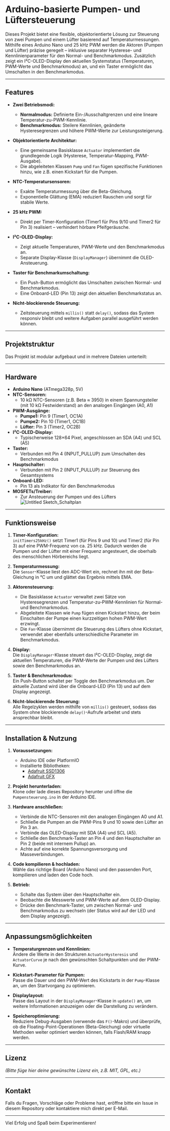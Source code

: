 # Arduino-basierte Pumpen- und Lüftersteuerung

Dieses Projekt bietet eine flexible, objektorientierte Lösung zur Steuerung von zwei Pumpen und einem Lüfter basierend auf Temperaturmessungen. Mithilfe eines Arduino Nano und 25 kHz PWM werden die Aktoren (Pumpen und Lüfter) präzise geregelt – inklusive separater Hysterese- und Kennlinienparameter für den Normal- und Benchmarkmodus. Zusätzlich zeigt ein I²C-OLED-Display den aktuellen Systemstatus (Temperaturen, PWM-Werte und Benchmarkmodus) an, und ein Taster ermöglicht das Umschalten in den Benchmarkmodus.

---

## Features

- **Zwei Betriebsmodi:**  
  - **Normalmodus:** Definierte Ein-/Ausschaltgrenzen und eine lineare Temperatur-zu-PWM-Kennlinie.  
  - **Benchmarkmodus:** Steilere Kennlinien, geänderte Hysteresegrenzen und höhere PWM-Werte zur Leistungssteigerung.

- **Objektorientierte Architektur:**  
  - Eine gemeinsame Basisklasse `Actuator` implementiert die grundlegende Logik (Hysterese, Temperatur-Mapping, PWM-Ausgabe).  
  - Die abgeleiteten Klassen `Pump` und `Fan` fügen spezifische Funktionen hinzu, wie z.B. einen Kickstart für die Pumpen.

- **NTC-Temperatursensoren:**  
  - Exakte Temperaturmessung über die Beta-Gleichung.  
  - Exponentielle Glättung (EMA) reduziert Rauschen und sorgt für stabile Werte.

- **25 kHz PWM:**  
  - Direkt per Timer-Konfiguration (Timer1 für Pins 9/10 und Timer2 für Pin 3) realisiert – verhindert hörbare Pfeifgeräusche.

- **I²C-OLED-Display:**  
  - Zeigt aktuelle Temperaturen, PWM-Werte und den Benchmarkmodus an.  
  - Separate Display-Klasse (`DisplayManager`) übernimmt die OLED-Ansteuerung.

- **Taster für Benchmarkumschaltung:**  
  - Ein Push-Button ermöglicht das Umschalten zwischen Normal- und Benchmarkmodus.  
  - Eine Onboard-LED (Pin 13) zeigt den aktuellen Benchmarkstatus an.

- **Nicht-blockierende Steuerung:**  
  - Zeitsteuerung mittels `millis()` statt `delay()`, sodass das System responsiv bleibt und weitere Aufgaben parallel ausgeführt werden können.

---

## Projektstruktur

Das Projekt ist modular aufgebaut und in mehrere Dateien unterteilt:


---

## Hardware

- **Arduino Nano** (ATmega328p, 5V)
- **NTC-Sensoren:**  
  - 10 kΩ NTC-Sensoren (z.B. Beta ≈ 3950) in einem Spannungsteiler (mit 10 kΩ Festwiderstand) an den analogen Eingängen (A0, A1)
- **PWM-Ausgänge:**  
  - **Pumpe1:** Pin 9 (Timer1, OC1A)  
  - **Pumpe2:** Pin 10 (Timer1, OC1B)  
  - **Lüfter:** Pin 3 (Timer2, OC2B)
- **I²C-OLED-Display:**  
  - Typischerweise 128×64 Pixel, angeschlossen an SDA (A4) und SCL (A5)
- **Taster:**  
  - Verbunden mit Pin 4 (INPUT_PULLUP) zum Umschalten des Benchmarkmodus
- **Hauptschalter:**  
  - Verbunden mit Pin 2 (INPUT_PULLUP) zur Steuerung des Gesamtsystems
- **Onboard-LED:**  
  - Pin 13 als Indikator für den Benchmarkmodus
- **MOSFETs/Treiber:**  
  - Zur Ansteuerung der Pumpen und des Lüfters
![Untitled Sketch_Schaltplan](https://github.com/user-attachments/assets/989c0cc1-698b-4b05-8a85-6b417429d415)

---

## Funktionsweise

1. **Timer-Konfiguration:**  
   `initTimers25kHz()` setzt Timer1 (für Pins 9 und 10) und Timer2 (für Pin 3) auf eine PWM-Frequenz von ca. 25 kHz. Dadurch werden die Pumpen und der Lüfter mit einer Frequenz angesteuert, die oberhalb des menschlichen Hörbereichs liegt.

2. **Temperaturmessung:**  
   Die `Sensor`-Klasse liest den ADC-Wert ein, rechnet ihn mit der Beta-Gleichung in °C um und glättet das Ergebnis mittels EMA.

3. **Aktorensteuerung:**  
   - Die Basisklasse `Actuator` verwaltet zwei Sätze von Hysteresegrenzen und Temperatur-zu-PWM-Kennlinien für Normal- und Benchmarkmodus.  
   - Abgeleitete Klassen wie `Pump` fügen einen Kickstart hinzu, der beim Einschalten der Pumpe einen kurzzeitigen hohen PWM-Wert erzwingt.  
   - Die `Fan`-Klasse übernimmt die Steuerung des Lüfters ohne Kickstart, verwendet aber ebenfalls unterschiedliche Parameter im Benchmarkmodus.

4. **Display:**  
   Die `DisplayManager`-Klasse steuert das I²C-OLED-Display, zeigt die aktuellen Temperaturen, die PWM-Werte der Pumpen und des Lüfters sowie den Benchmarkmodus an.

5. **Taster & Benchmarkmodus:**  
   Ein Push-Button schaltet per Toggle den Benchmarkmodus um. Der aktuelle Zustand wird über die Onboard-LED (Pin 13) und auf dem Display angezeigt.

6. **Nicht-blockierende Steuerung:**  
   Alle Regelzyklen werden mithilfe von `millis()` gesteuert, sodass das System ohne blockierende `delay()`-Aufrufe arbeitet und stets ansprechbar bleibt.

---

## Installation & Nutzung

1. **Voraussetzungen:**  
   - Arduino IDE oder PlatformIO  
   - Installierte Bibliotheken:  
     - [Adafruit SSD1306](https://github.com/adafruit/Adafruit_SSD1306)  
     - [Adafruit GFX](https://github.com/adafruit/Adafruit-GFX-Library)

2. **Projekt herunterladen:**  
   Klone oder lade dieses Repository herunter und öffne die `Pumpensteuerung.ino` in der Arduino IDE.

3. **Hardware anschließen:**  
   - Verbinde die NTC-Sensoren mit den analogen Eingängen A0 und A1.  
   - Schließe die Pumpen an die PWM-Pins 9 und 10 sowie den Lüfter an Pin 3 an.  
   - Verbinde das OLED-Display mit SDA (A4) und SCL (A5).  
   - Schließe den Benchmark-Taster an Pin 4 und den Hauptschalter an Pin 2 (beide mit internem Pullup) an.  
   - Achte auf eine korrekte Spannungsversorgung und Masseverbindungen.

4. **Code kompilieren & hochladen:**  
   Wähle das richtige Board (Arduino Nano) und den passenden Port, kompilieren und laden den Code hoch.

5. **Betrieb:**  
   - Schalte das System über den Hauptschalter ein.  
   - Beobachte die Messwerte und PWM-Werte auf dem OLED-Display.  
   - Drücke den Benchmark-Taster, um zwischen Normal- und Benchmarkmodus zu wechseln (der Status wird auf der LED und dem Display angezeigt).

---

## Anpassungsmöglichkeiten

- **Temperaturgrenzen und Kennlinien:**  
  Ändere die Werte in den Strukturen `ActuatorHysteresis` und `ActuatorCurve` je nach den gewünschten Schaltpunkten und der PWM-Kurve.

- **Kickstart-Parameter für Pumpen:**  
  Passe die Dauer und den PWM-Wert des Kickstarts in der `Pump`-Klasse an, um den Startvorgang zu optimieren.

- **Displaylayout:**  
  Passe das Layout in der `DisplayManager`-Klasse in `update()` an, um weitere Informationen anzuzeigen oder die Darstellung zu verändern.

- **Speicheroptimierung:**  
  Reduziere Debug-Ausgaben (verwende das `F()`-Makro) und überprüfe, ob die Floating-Point-Operationen (Beta-Gleichung) oder virtuelle Methoden weiter optimiert werden können, falls Flash/RAM knapp werden.

---

## Lizenz

*(Bitte füge hier deine gewünschte Lizenz ein, z.B. MIT, GPL, etc.)*

---

## Kontakt

Falls du Fragen, Vorschläge oder Probleme hast, eröffne bitte ein Issue in diesem Repository oder kontaktiere mich direkt per E-Mail.

---

Viel Erfolg und Spaß beim Experimentieren!
